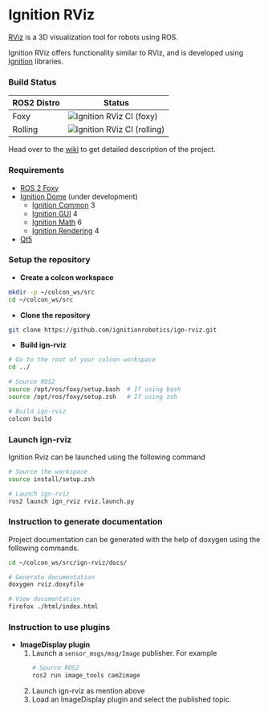 # Ignition RViz

[RViz](http://wiki.ros.org/rviz) is a 3D visualization tool for robots using ROS.

Ignition RViz offers functionality similar to RViz, and is developed using
[Ignition](https://ignitionrobotics.org/) libraries.

### Build Status
|ROS2 Distro|Status|
|---|---|
|Foxy|![Ignition RViz CI (foxy)](https://github.com/ignitionrobotics/ign-rviz/workflows/Ignition%20RViz%20CI%20(foxy)/badge.svg)|
|Rolling|![Ignition RViz CI (rolling)](https://github.com/ignitionrobotics/ign-rviz/workflows/Ignition%20RViz%20CI%20(rolling)/badge.svg)|

Head over to the [wiki](https://github.com/ignitionrobotics/ign-rviz/wiki) to get detailed description of the project.

### Requirements

- [ROS 2 Foxy](https://index.ros.org/doc/ros2/Releases/Release-Foxy-Fitzroy/)
- [Ignition Dome](https://ignitionrobotics.org/docs/dome) (under development)
	- [Ignition Common](https://ignitionrobotics.org/libs/common) 3
	- [Ignition GUI](https://ignitionrobotics.org/libs/gui) 4
	- [Ignition Math](https://ignitionrobotics.org/libs/math) 6
	- [Ignition Rendering](https://ignitionrobotics.org/libs/rendering) 4
- [Qt5](https://www.qt.io/)

### Setup the repository

- **Create a colcon workspace**
```bash
mkdir -p ~/colcon_ws/src
cd ~/colcon_ws/src
```
- **Clone the repository**
```bash
git clone https://github.com/ignitionrobotics/ign-rviz.git
```

- **Build ign-rviz**
```bash
# Go to the root of your colcon workspace
cd ../

# Source ROS2
source /opt/ros/foxy/setup.bash  # If using bash
source /opt/ros/foxy/setup.zsh   # If using zsh

# Build ign-rviz
colcon build
```

### Launch ign-rviz

Ignition Rviz can be launched using the following command

```bash
# Source the workspace
source install/setup.zsh

# Launch ign-rviz
ros2 launch ign_rviz rviz.launch.py
```

### Instruction to generate documentation

Project documentation can be generated with the help of doxygen using the following commands.

```bash
cd ~/colcon_ws/src/ign-rviz/docs/

# Generate documentation
doxygen rviz.doxyfile

# View documentation
firefox ./html/index.html
```

### Instruction to use plugins
- **ImageDisplay plugin**
    1. Launch a `sensor_msgs/msg/Image` publisher. For example
       ```bash
       # Source ROS2
       ros2 run image_tools cam2image
       ```
    2. Launch ign-rviz as mention above
    3. Load an ImageDisplay plugin and select the published topic.
